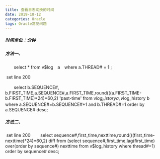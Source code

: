 ```yaml
---
title: 查看日志切换的时间
date: 2019-10-12
categories: Oracle
tags: Oracle常见问题
---
```




##### 时间单位：分钟

##### 方法一、 

　　select * from v$log　a　where a.THREAD# = 1 ;

​		set line 200

　　select b.SEQUENCE#, b.FIRST_TIME,a.SEQUENCE#,a.FIRST_TIME,round(((a.FIRST_TIME-b.FIRST_TIME)*24)*60,2) 'past-time' from v$log_history a, v$log_history b where a.SEQUENCE#=b.SEQUENCE#+1 and b.THREAD#=1 order by a.SEQUENCE# desc;

##### 方法二、

​    set line 200
　　select sequence#,first_time,nexttime,round(((first_time-nexttime)*24)*60,2) diff from (select sequence#,first_time,lag(first_time) over(order by sequence#) nexttime from v$log_history where thread#=1) order by sequence# desc;